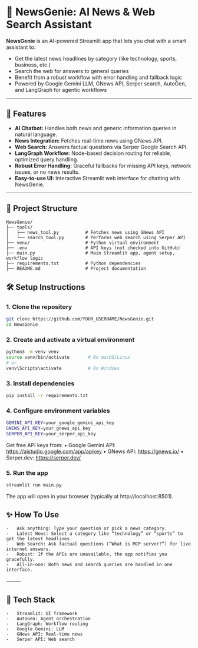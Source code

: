 # 📰 NewsGenie: AI News & Web Search Assistant

**NewsGenie** is an AI-powered Streamlit app that lets you chat with a smart assistant to:
- Get the latest news headlines by category (like technology, sports, business, etc.)
- Search the web for answers to general queries
- Benefit from a robust workflow with error handling and fallback logic
- Powered by Google Gemini LLM, GNews API, Serper search, AutoGen, and LangGraph for agentic workflows

---

## 🚀 Features

- **AI Chatbot:** Handles both news and generic information queries in natural language.
- **News Integration:** Fetches real-time news using GNews API.
- **Web Search:** Answers factual questions via Serper Google Search API.
- **LangGraph Workflow:** Node-based decision routing for reliable, optimized query handling.
- **Robust Error Handling:** Graceful fallbacks for missing API keys, network issues, or no news results.
- **Easy-to-use UI:** Interactive Streamlit web interface for chatting with NewsGenie.

---

## 📂 Project Structure

```plaintext
NewsGenie/
├── tools/
│   ├── news_tool.py          # Fetches news using GNews API
│   └── search_tool.py        # Performs web search using Serper API
├── venv/                     # Python virtual environment
├── .env                      # API keys (not checked into GitHub)
├── main.py                   # Main Streamlit app, agent setup, workflow logic
├── requirements.txt          # Python dependencies
├── README.md                 # Project documentation

```

## 🛠️ Setup Instructions

### 1. **Clone the repository**
```bash
git clone https://github.com/YOUR_USERNAME/NewsGenie.git
cd NewsGenie
```

### 2. **Create and activate a virtual environment**
```bash
python3 -m venv venv
source venv/bin/activate       # On macOS/Linux
# or
venv\Scripts\activate          # On Windows
```

### 3. **Install dependencies**

```bash
pip install -r requirements.txt
```

### 4. **Configure environment variables**

```bash
GEMINI_API_KEY=your_google_gemini_api_key
GNEWS_API_KEY=your_gnews_api_key
SERPER_API_KEY=your_serper_api_key
```

Get free API keys from:
	•	Google Gemini API: https://aistudio.google.com/app/apikey
	•	GNews API: https://gnews.io/
	•	Serper.dev: https://serper.dev/

### 5. **Run the app**

```bash
streamlit run main.py
```
The app will open in your browser (typically at http://localhost:8501).

## ✨ How To Use
	-	Ask anything: Type your question or pick a news category.
	-	Latest News: Select a category like “technology” or “sports” to get the latest headlines.
	-	Web Search: Ask factual questions (“What is MCP server?”) for live internet answers.
	-	Robust: If the APIs are unavailable, the app notifies you gracefully.
	-	All-in-one: Both news and search queries are handled in one interface.

⸻

## 🧩 Tech Stack
	-	Streamlit: UI framework
	-	AutoGen: Agent orchestration
	-	LangGraph: Workflow routing
	-	Google Gemini: LLM
	-	GNews API: Real-time news
	-	Serper API: Web search